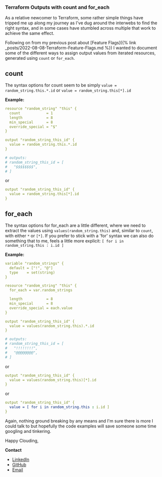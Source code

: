 ### Terraform Outputs with count and for_each
As a relative newcomer to Terraform, some rather simple things have tripped me up along my journey as I've dug around the interwebs to find the right syntax, and in some cases have stumbled across multiple that work to achieve the same effect.

Following on from my previous post about [Feature Flags]({% link _posts/2022-08-08-Terraform-Feature-Flags.md %}) I wanted to document some of the different ways to assign output values from iterated resources, generated using ```count``` or ```for_each```.

## count

The syntax options for count seem to be simply ```value = random_string.this.*.id``` or ```value = random_string.this[*].id```

**Example:**

```yaml
resource "random_string" "this" {
  count            = 1
  length           = 8
  min_special      = 8
  override_special = "$"
}

output "random_string_this_id" {
  value = random_string.this.*.id
}

# outputs:
# random_string_this_id = [
#   "$$$$$$$$",
# ]
```

or

```yaml
output "random_string_this_id" {  
  value = random_string.this[*].id
}
```


## for_each

The syntax options for for_each are a little different, where we need to extract the values using ```values(random_string.this)``` and, similar to ```count```, with either ```*``` or ```[*]```. If you prefer to stick with a 'for' syntax we can also do something that to me, feels a little more explicit: ```[ for i in random_string.this : i.id ]```

**Example:**

```yaml
variable "random_strings" {
  default = ["!", "@"]
  type    = set(string)
}

resource "random_string" "this" {
  for_each = var.random_strings

  length           = 8
  min_special      = 8
  override_special = each.value
}

output "random_string_this_id" {
  value = values(random_string.this).*.id
}

# outputs:
# random_string_this_id = [
#   "!!!!!!!!",
#   "@@@@@@@@",
# ]
```

or

```yaml
output "random_string_this_id" {
  value = values(random_string.this)[*].id
}
```

or

```yaml
output "random_string_this_id" {
  value = [ for i in random_string.this : i.id ]
}
```

Again, nothing ground breaking by any means and I'm sure there is more I could talk to but hopefully the code examples will save someone some time googling and tinkering.

Happy Clouding,

**Contact**

- [LinkedIn](https://www.linkedin.com/in/adamcybersec/)
- [GitHub](https://github.com/adamcybersec/)
- [Email](mailto:github@adamcybersec.com)